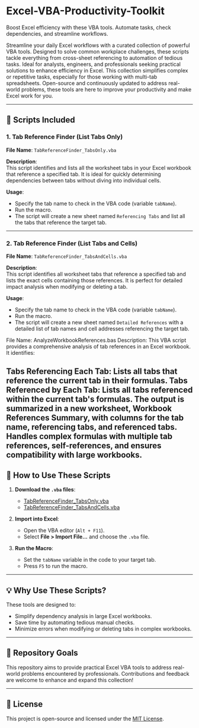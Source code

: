 # Excel-VBA-Productivity-Toolkit
Boost Excel efficiency with these VBA tools. Automate tasks, check dependencies, and streamline workflows.



Streamline your daily Excel workflows with a curated collection of powerful VBA tools. Designed to solve common workplace challenges, these scripts tackle everything from cross-sheet referencing to automation of tedious tasks. Ideal for analysts, engineers, and professionals seeking practical solutions to enhance efficiency in Excel. This collection simplifies complex or repetitive tasks, especially for those working with multi-tab spreadsheets. Open-source and continuously updated to address real-world problems, these tools are here to improve your productivity and make Excel work for you.

---

## 📜 Scripts Included

### 1. **Tab Reference Finder (List Tabs Only)**

**File Name**: `TabReferenceFinder_TabsOnly.vba`

**Description**:  
This script identifies and lists all the worksheet tabs in your Excel workbook that reference a specified tab. It is ideal for quickly determining dependencies between tabs without diving into individual cells.

**Usage**:
- Specify the tab name to check in the VBA code (variable `tabName`).
- Run the macro.
- The script will create a new sheet named `Referencing Tabs` and list all the tabs that reference the target tab.

---

### 2. **Tab Reference Finder (List Tabs and Cells)**

**File Name**: `TabReferenceFinder_TabsAndCells.vba`

**Description**:  
This script identifies all worksheet tabs that reference a specified tab and lists the exact cells containing those references. It is perfect for detailed impact analysis when modifying or deleting a tab.

**Usage**:
- Specify the tab name to check in the VBA code (variable `tabName`).
- Run the macro.
- The script will create a new sheet named `Detailed References` with a detailed list of tab names and cell addresses referencing the target tab.

File Name: AnalyzeWorkbookReferences.bas
Description: This VBA script provides a comprehensive analysis of tab references in an Excel workbook. It identifies:

Tabs Referencing Each Tab: Lists all tabs that reference the current tab in their formulas.
Tabs Referenced by Each Tab: Lists all tabs referenced within the current tab's formulas.
The output is summarized in a new worksheet, Workbook References Summary, with columns for the tab name, referencing tabs, and referenced tabs. Handles complex formulas with multiple tab references, self-references, and ensures compatibility with large workbooks.
---

## 🔧 How to Use These Scripts

1. **Download the `.vba` files**:
   - [TabReferenceFinder_TabsOnly.vba](#)
   - [TabReferenceFinder_TabsAndCells.vba](#)

2. **Import into Excel**:
   - Open the VBA editor (`Alt + F11`).
   - Select **File > Import File...** and choose the `.vba` file.

3. **Run the Macro**:
   - Set the `tabName` variable in the code to your target tab.
   - Press `F5` to run the macro.

---

## 💡 Why Use These Scripts?

These tools are designed to:
- Simplify dependency analysis in large Excel workbooks.
- Save time by automating tedious manual checks.
- Minimize errors when modifying or deleting tabs in complex workbooks.

---

## 📂 Repository Goals

This repository aims to provide practical Excel VBA tools to address real-world problems encountered by professionals. Contributions and feedback are welcome to enhance and expand this collection!

---

## 📜 License

This project is open-source and licensed under the [MIT License](LICENSE).
